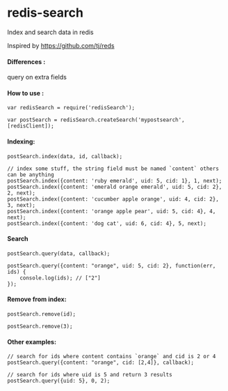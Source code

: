 # redis-search
Index and search data in redis

Inspired by https://github.com/tj/reds

#### Differences :

   query on extra fields

#### How to use :

```
var redisSearch = require('redisSearch');

var postSearch = redisSearch.createSearch('mypostsearch', [redisClient]);
```

#### Indexing: 

`postSearch.index(data, id, callback);`

```
// index some stuff, the string field must be named `content` others can be anything
postSearch.index({content: 'ruby emerald', uid: 5, cid: 1}, 1, next);
postSearch.index({content: 'emerald orange emerald', uid: 5, cid: 2}, 2, next);
postSearch.index({content: 'cucumber apple orange', uid: 4, cid: 2}, 3, next);
postSearch.index({content: 'orange apple pear', uid: 5, cid: 4}, 4, next);
postSearch.index({content: 'dog cat', uid: 6, cid: 4}, 5, next);
```

#### Search 

`postSearch.query(data, callback);`

```
postSearch.query({content: "orange", uid: 5, cid: 2}, function(err, ids) {
    console.log(ids); // ["2"]
});
```

#### Remove from index: 

`postSearch.remove(id);`

```
postSearch.remove(3);
```


#### Other examples:

```
// search for ids where content contains `orange` and cid is 2 or 4
postSearch.query({content: "orange", cid: [2,4]}, callback);

// search for ids where uid is 5 and return 3 results
postSearch.query({uid: 5}, 0, 2);
```

